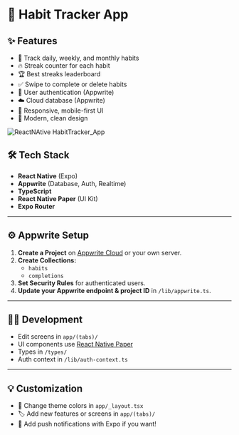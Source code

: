 # 🚀 Habit Tracker App


## ✨ Features

- 📅 Track daily, weekly, and monthly habits
- 🔥 Streak counter for each habit
- 🏆 Best streaks leaderboard
- ✅ Swipe to complete or delete habits
- 👤 User authentication (Appwrite)
- ☁️ Cloud database (Appwrite)
- 📲 Responsive, mobile-first UI
- 🎨 Modern, clean design

![ReactNAtive HabitTracker_App](https://github.com/yasin-erkan/Mobile_Habit_Tracker_app/blob/main/habittracker.gif)


## 🛠️ Tech Stack

- **React Native** (Expo)
- **Appwrite** (Database, Auth, Realtime)
- **TypeScript**
- **React Native Paper** (UI Kit)
- **Expo Router**

---

## ⚙️ Appwrite Setup

1. **Create a Project** on [Appwrite Cloud](https://cloud.appwrite.io/) or your own server.
2. **Create Collections:**
   - `habits`
   - `completions`
3. **Set Security Rules** for authenticated users.
4. **Update your Appwrite endpoint & project ID** in `/lib/appwrite.ts`.

---

## 🧑‍💻 Development

- Edit screens in `app/(tabs)/`
- UI components use [React Native Paper](https://callstack.github.io/react-native-paper/)
- Types in `/types/`
- Auth context in `/lib/auth-context.ts`

---

## 💡 Customization

- 🎨 Change theme colors in `app/_layout.tsx`
- 🏷️ Add new features or screens in `app/(tabs)/`
- 🔔 Add push notifications with Expo if you want!
